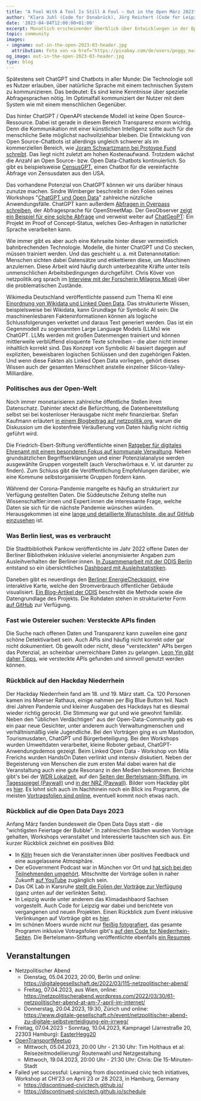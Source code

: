 ```yaml
---
title: "A Fool With A Tool Is Still A Fool – Out in the Open März 2023"
author: "Klara Juhl (Code for Osnabrück), Jörg Reichert (Code for Leipzig), Stefan Kaufmann (Code for Ulm), Anastasia Gilz (Code for Niederrhein) et al."
date: '2023-04-04T12:00:00+01:00'
excerpt: Monatlich erscheinender Überblick über Entwicklungen in der Open Data und Civic Tech Szene
topic: community
images:
- imgname: out-in-the-open-2023-03-header.jpg
  attribution: Foto von <a href="https://pixabay.com/de/users/peggy_marco-1553824/">Peggy_Marco</a> auf <a href="https://pixabay.com/de/photos/t%C3%BCrschild-open-closed-ge%C3%B6ffnet-1607503/">Pixabay</a>
og_image: out-in-the-open-2023-03-header.jpg
type: blog
---
```

Spätestens seit ChatGPT sind Chatbots in aller Munde: Die Technologie soll es Nutzer erlauben, über natürliche Sprache mit einem technischen System zu kommunizieren. Das bedeutet: Es sind keine Kenntnisse über spezielle Abfragesprachen nötig. Im Optimalfall kommuniziert der Nutzer mit dem System wie mit einem menschlichen Gegenüber.

Das hinter ChatGPT / OpenAPI steckende Modell ist keine Open Source-Ressource. Dabei ist gerade in diesem Bereich Transparenz enorm wichtig. Denn die Kommunikation mit einer künstlichen Intelligenz sollte auch für die menschliche Seite möglichst nachvollziehbar bleiben. Die Entwicklung von Open Source-Chatbots ist allerdings ungleich schwerer als im kommerziellen Bereich, wie [Joram Schwartzmann bei Protoype Fund schreibt](https://prototypefund.de/der-lange-weg-zu-open-source-chatbots/). Das liegt nicht zuletzt am hohen Kostenaufwand. Trotzdem wächst die Anzahl an Open Source- bzw. Open Data-Chatbots kontinuierlich. So gibt es beispielsweise [CensusGPT](https://censusgpt.com/), einen Chatbot für die vereinfachte Abfrage von Zensusdaten aus den USA.

Das vorhandene Potenzial von ChatGPT können wir uns darüber hinaus zunutze machen. Sindre Wimberger beschreibt in den Folien seines Workshops "[ChatGPT und Open Data](https://t.co/Oag7vmo6bJ)" zahlreiche nützliche Anwendungsfälle. ChatGPT kann außerdem [Abfragen in Overpass schreiben](https://twitter.com/lemonodor/status/1636849040548675584), der Abfragesprache für OpenStreetMap. Der GeoObserver [zeigt ein Beispiel für eine solche Abfrage](https://geoobserver.wordpress.com/2023/03/23/chatgpt-osm-overpass-turbo-chatgeopt/) und verweist weiter auf [ChatGeoPT](https://github.com/earth-genome/ChatGeoPT): Ein Projekt im Proof of Concept-Status, welches Geo-Anfragen in natürlicher Sprache verarbeiten kann.

Wie immer gibt es aber auch eine Kehrseite hinter dieser vermeintlich bahnbrechenden Technologie. Modelle, die hinter ChatGPT und Co stecken, müssen trainiert werden. Und das geschieht u. a. mit Datenannotation: Menschen sichten dabei Datensätze und etikettieren diese, um Maschinen anzulernen. Diese Arbeit wird häufig durch unterbezahlte Kräfte unter teils unmenschlichen Arbeitsbedingungen durchgeführt. Chris Köver von netzpolitik.org sprach im [Interview mit der Forscherin Milagros Miceli](https://netzpolitik.org/2023/datenarbeit-wie-millionen-menschen-fuer-die-ki-schuften/) über die problematischen Zustände.

Wikimedia Deutschland veröffentlichte passend zum Thema KI eine [Einordnung von Wikidata und Linked Open Data](https://blog.wikimedia.de/2023/03/16/wenn-maschinen-schoepfen/). Das strukturierte Wissen, beispielsweise bei Wikidata, kann Grundlage für Symbolic AI sein: Die maschinenlesbaren Fakteninformationen können als logische Schlussfolgerungen verkettet und daraus Text generiert werden. Das ist ein Gegenmodell zu sogenannten Large Language Models (LLMs) wie ChatGPT. LLMs werden mit großen Datenmengen trainiert und können mittlerweile verblüffend eloquente Texte schreiben – die aber nicht immer inhaltlich korrekt sind. Das Konzept von Symbolic AI basiert dagegen auf expliziten, beweisbaren logischen Schlüssen und den zugehörigen Fakten. Und wenn diese Fakten als Linked Open Data vorliegen, gehört dieses Wissen auch der gesamten Menschheit anstelle einzelner Silicon-Valley-Milliardäre.

### Politisches aus der Open-Welt
Noch immer monetarisieren zahlreiche öffentliche Stellen ihren Datenschatz. Dahinter steckt die Befürchtung, die Datenbereitstellung selbst sei bei kostenloser Herausgabe nicht mehr finanzierbar. Stefan Kaufmann erläutert [in einem Blogbeitrag auf netzpolitik.org](https://netzpolitik.org/2023/oeffentliches-geld-oeffentliches-gut-warum-die-oeffentliche-hand-nicht-mit-daten-handeln-darf/), warum die Diskussion um die kostenfreie Veräußerung von Daten häufig nicht richtig geführt wird. 

Die Friedrich-Ebert-Stiftung veröffentlichte einen [Ratgeber für digitales Ehrenamt mit einem besonderen Fokus auf kommunale Verwaltung](https://library.fes.de/pdf-files/bueros/stuttgart/20087-20230313.pdf). Neben grundsätzlichen Begriffserklärungen und einer Potenzialanalyse werden ausgewählte Gruppen vorgestellt (auch Verschwörhaus e. V. ist darunter zu finden). Zum Schluss gibt die Veröffentlichung Empfehlungen darüber, wie eine Kommune selbstorganisierte Gruppen fördern kann.

Während der Corona-Pandemie mangelte es häufig an strukturiert zur Verfügung gestellten Daten. Die Süddeutsche Zeitung stellte nun Wissenschaftler:innen und Expert:innen die interessante Frage, welche Daten sie sich für die nächste Pandemie wünschen würden. Herausgekommen ist eine [lange und detaillierte Wunschliste, die auf GitHub einzusehen](https://github.com/SZ-Datenjournalismus/2023-wunschliste-pandemie) ist.

### Was Berlin liest, was es verbraucht
Die Stadtbibliothek Pankow veröffentlichte im Jahr 2022 offene Daten der Berliner Bibliotheken inklusive vielerlei anonymisierter Angaben zum Ausleihverhalten der Berliner:innen. [In Zusammenarbeit mit der ODIS Berlin](https://odis-berlin.de/aktuelles/2023-03-14-bibliotheksdaten_pankow/) entstand so ein übersichtliches [Dashboard mit Ausleihstatistiken](https://grafana.odis-berlin.de/public-dashboards/6b18fd27a9f84f959a4f63cfe0b985be?orgId=1).

Daneben gibt es neuerdings den [Berliner EnergieCheckpoint](https://energiecheckpoint.odis-berlin.de/), eine interaktive Karte, welche den Stromverbrauch öffentlicher Gebäude visualisiert. [Ein Blog-Artikel der ODIS](https://odis-berlin.de/projekte/energiecheckpoint/) beschreibt die Methode sowie die Datengrundlage des Projekts. Die Rohdaten stehen in strukturierter Form [auf GitHub](https://github.com/technologiestiftung/energiekarte/blob/main/scripts/dataIn/verbrauch.csv) zur Verfügung. 

### Fast wie Ostereier suchen: Versteckte APIs finden
Die Suche nach offenen Daten und Transparenz kann zuweilen eine ganz schöne Detektivarbeit sein. Auch APIs sind häufig nicht korrekt oder gar nicht dokumentiert. Ob gewollt oder nicht, diese "versteckten" APIs bergen das Potenzial, an scheinbar unerreichbare Daten zu gelangen. [Leon Yin gibt daher Tipps](https://www.niemanlab.org/2023/03/journalists-should-be-looking-for-undocumented-apis-heres-how-to-start/), wie versteckte APIs gefunden und sinnvoll genutzt werden können.

### Rückblick auf den Hackday Niederrhein
Der Hackday Niederrhein fand am 18. und 19. März statt. Ca. 120 Personen kamen ins Moerser Rathaus, einige nahmen per Big Blue Button teil. Nach drei Jahren Pandemie und kleiner Ausgaben des Hackdays hat es diesmal wieder richtig gerockt. Die Stimmung war gut und wie gewohnt familiär. Neben den "üblichen Verdächtigen" aus der Open-Data-Community gab es ein paar neue Gesichter, unter anderem auch Verwaltungmenschen und verhältnismäßig viele Jugendliche. Bei den Vorträgen ging es um Mastodon, Tourismusdaten, ChatGPT und Bürgerbeteiligung. Bei den Workshops wurden Umweltdaten verarbeitet, kleine Roboter gebaut, ChatGPT-Anwendungsdemos gezeigt. Beim Linked Open Data - Workshop von Mila Frerichs wurden HandsOn Daten verlinkt und intensiv diskutiert.
Neben der Begeisterung von Menschen die zum ersten Mal dabei waren hat die Veranstaltung auch eine gute Resonanz in den Medien bekommen. Berichte gibt's bei der [WDR Lokalzeit](https://www1.wdr.de/fernsehen/lokalzeit/duisburg/videos/video-hackday-in-moers-100.html), auf den [Seiten der Bertelsmann-Stiftung](https://www.bertelsmann-stiftung.de/de/unsere-projekte/daten-fuer-die-gesellschaft/projektnachrichten/hackday-2022-1), im [Tagesspiegel (Paywall)](https://background.tagesspiegel.de/smart-city/moerser-cdo-hackday-bringt-benefit-fuer-verwaltung) und [in der NRZ (Paywall)](https://www.nrz.de/staedte/moers-und-umland/offene-daten-das-passiert-beim-moerser-hackday-2023-id237689873.html).
Bilder vom Hackday gibt es [hier](https://wakelet.com/wake/4fVSKQ5YTfxB9BHOR8t2v).
Es lohnt sich auch im Nachhinein noch ein Blick ins Programm, die meisten [Vortragsfolien sind online](https://www.codeforniederrhein.de/hackday-2023/), eventuell kommt noch etwas nach.

### Rückblick auf die Open Data Days 2023
Anfang März fanden bundesweit die Open Data Days statt - die "wichtigsten Feiertage der Bubble". In zahlreichen Städten wurden Vorträge gehalten, Workshops veranstaltet und Interessierte tauschten sich aus. Ein kurzer Rückblick zeichnet ein positives Bild:
* In [Köln](https://offenedaten-koeln.de/blog/open-data-day-2023-sch%C3%B6n-war%C2%B4s) freuen sich die Veranstalter:innen über positives Feedback und eine ausgelassene Atmosphäre.
* Der eGovernment Podcast war in München vor Ort und [hat sich bei den Teilnehmenden umgehört](https://egovernment-podcast.com/egov130-oddmuc2023/). Mitschnitte der Vorträge sollen in naher Zukunft [auf YouTube](https://www.youtube.com/@muenchendigital/videos) zugänglich sein.
* Das OK Lab in Karsruhe [stellt die Folien der Vorträge zur Verfügung](https://ok-lab-karlsruhe.de/projekte/odd23/) (ganz unten auf der verlinkten Seite).
* In Leipzig wurde unter anderem das Klimadashbaord Sachsen vorgestellt. Auch Code for Leipzig war dabei und berichtete von vergangenen und neuen Projekten. Einen Rückblick zum Event inklusive Verlinkungen auf Vorträge gibt es [hier](https://danielgerber.eu/2023/03/13/klimadashboard-sachsen-beim-open-data-day-2023/).
* Im schönen Moers wurde nicht nur [fleißig fotografiert](https://wakelet.com/wake/4fVSKQ5YTfxB9BHOR8t2v), das gesamte Programm inklusive Votragsfolien gibt's [auf den Code for Niederrhein-Seiten](https://www.codeforniederrhein.de/hackday-2023/). Die Bertelsmann-Stiftung veröffentlichte ebenfalls [ein Resumee](https://www.bertelsmann-stiftung.de/de/unsere-projekte/daten-fuer-die-gesellschaft/projektnachrichten/hackday-2022-1).

## Veranstaltungen
 * Netzpolitischer Abend
     * Dienstag, 05.04.2023, 20:00, Berlin und online: https://digitalegesellschaft.de/2022/03/115-netzpolitischer-abend/
     * Freitag, 07.04.2023, aus Wien, online: https://netzpolitischerabend.wordpress.com/2022/03/30/61-netzpolitischer-abend-at-am-7-april-im-internet/
     * Donnerstag, 20.04.2023, 19:30, Zürich und online: https://www.digitale-gesellschaft.ch/event/netzpolitischer-abend-zu-digitale-selbstverteidigung-ein-irrweg/
 * Freitag, 07.04.2023 - Sonntag, 10.04.2023, Kampnagel (Jarrestraße 20, 22303 Hamburg): [EasterHegg20](https://eh20.easterhegg.eu/)
 * [OpenTransportMeetup](https://hackmd.okfn.de/opentransportmeetup)
     * Mittwoch, 05.04.2023, 20:00 Uhr - 21:30 Uhr: Tim Holthaus et al: Reisezeitmodellierung/ Routenwahl und Netzgestaltung
     * Mittwoch, 19.04.2023, 20:00 Uhr - 21:30 Uhr: Chris: Die 15-Minuten-Stadt
 * Failed yet successful: Learning from discontinued civic tech initiatives, Workshop at CHI’23 on April 23 or 28 2023, in Hamburg, Germany
     * https://discontinued-civictech.github.io/ 
     * https://discontinued-civictech.github.io/schedule
